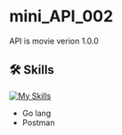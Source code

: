 # mini_API_002
API is movie verion 1.0.0

## 🛠 Skills
[![My Skills](https://skillicons.dev/icons?i=go,postman)](https://skillicons.dev)
- Go lang
- Postman
